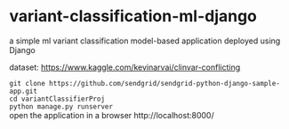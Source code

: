 # variant-classification-ml-django
a simple ml variant classification model-based application deployed using Django 

dataset: https://www.kaggle.com/kevinarvai/clinvar-conflicting

`git clone https://github.com/sendgrid/sendgrid-python-django-sample-app.git` <br>
`cd variantClassifierProj` <br>
`python manage.py runserver` <br>
open the application in a browser http://localhost:8000/
